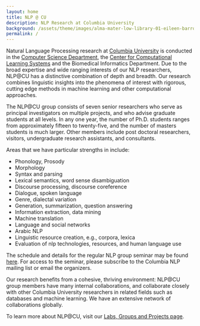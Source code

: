 ```yaml
---
layout: home
title: NLP @ CU
description: NLP Research at Columbia University
background: /assets/theme/images/alma-mater-low-library-01-eileen-barroso-hero.jpg
permalink: /
---
```


<!-- [Petridish](https://github.com/peterdesmet/petridish) is a Jekyll theme for research project websites. Or your personal blog or lab website. 👩‍🔬 It's mobile-friendly (thanks to [Bootstrap 5](https://getbootstrap.com/docs/5.1/)), free, easy to customize, and designed to work well with [GitHub Pages](https://pages.github.com/).

## Installation

See the demo website for instructions:

- [Installation]({{ '/docs/installation/' | relative_url }})
- [Configuration]({{ '/docs/configuration/' | relative_url }})
- [Markdown]({{ '/docs/markdown/' | relative_url }}) -->

Natural Language Processing research at [Columbia University](https://www.columbia.edu/) is conducted in the [Computer Science Department](https://www.cs.columbia.edu/), the [Center for Computational Learning Systems](https://www.cs.columbia.edu/labs/ccls/) and the Biomedical Informatics Department. Due to the broad expertise and wide ranging interests of our NLP researchers, NLP@CU has a distinctive combination of depth and breadth. Our research combines linguistic insights into the phenomena of interest with rigorous, cutting edge methods in machine learning and other computational approaches.

The NLP@CU group consists of seven senior researchers who serve as principal investigators on multiple projects, and who advise graduate students at all levels. In any one year, the number of Ph.D. students ranges from approximately fifteen to twenty-five, and the number of masters students is much larger. Other members include post doctoral researchers, visitors, undergraduate research assistants, and consultants.

Areas that we have particular strengths in include:

- Phonology, Prosody
- Morphology
- Syntax and parsing
- Lexical semantics, word sense disambiguation
- Discourse processing, discourse coreference
- Dialogue, spoken language
- Genre, dialectal variation
- Generation, summarization, question answering
- Information extraction, data mining
- Machine translation
- Language and social networks
- Arabic NLP
- Linguistic resource creation, e.g., corpora, lexica
- Evaluation of nlp technologies, resources, and human language use


The schedule and details for the regular NLP group seminar may be found [here](events/). For access to the seminar, please subscribe to the Columbia NLP mailing list or email the organizers.

Our research benefits from a cohesive, thriving environment: NLP@CU group members have many internal collaborations, and collaborate closely with other Columbia University researchers in related fields such as databases and machine learning. We have an extensive network of collaborations globally.

To learn more about NLP@CU, visit our [Labs, Groups and Projects page](labs/).

